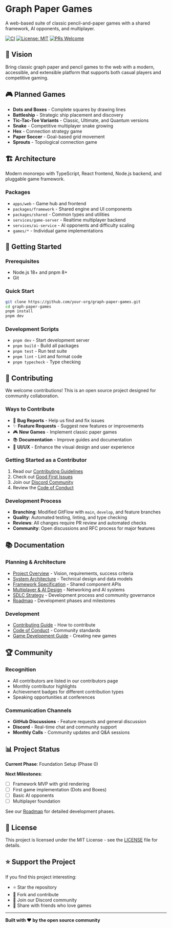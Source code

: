 # Graph Paper Games

A web-based suite of classic pencil-and-paper games with a shared framework, AI
opponents, and multiplayer.

[![CI](https://github.com/your-org/graph-paper-games/workflows/CI/badge.svg)](https://github.com/your-org/graph-paper-games/actions)
[![License: MIT](https://img.shields.io/badge/License-MIT-yellow.svg)](https://opensource.org/licenses/MIT)
[![PRs Welcome](https://img.shields.io/badge/PRs-welcome-brightgreen.svg)](CONTRIBUTING.md)

## 🎯 Vision

Bring classic graph paper and pencil games to the web with a modern, accessible,
and extensible platform that supports both casual players and competitive
gaming.

## 🎮 Planned Games

- **Dots and Boxes** - Complete squares by drawing lines
- **Battleship** - Strategic ship placement and discovery
- **Tic-Tac-Toe Variants** - Classic, Ultimate, and Quantum versions
- **Snake** - Competitive multiplayer snake growing
- **Hex** - Connection strategy game
- **Paper Soccer** - Goal-based grid movement
- **Sprouts** - Topological connection game

## 🏗️ Architecture

Modern monorepo with TypeScript, React frontend, Node.js backend, and pluggable
game framework.

### Packages

- `apps/web` - Game hub and frontend
- `packages/framework` - Shared engine and UI components
- `packages/shared` - Common types and utilities
- `services/game-server` - Realtime multiplayer backend
- `services/ai-service` - AI opponents and difficulty scaling
- `games/*` - Individual game implementations

## 🚀 Getting Started

### Prerequisites

- Node.js 18+ and pnpm 8+
- Git

### Quick Start

```bash
git clone https://github.com/your-org/graph-paper-games.git
cd graph-paper-games
pnpm install
pnpm dev
```

### Development Scripts

- `pnpm dev` - Start development server
- `pnpm build` - Build all packages
- `pnpm test` - Run test suite
- `pnpm lint` - Lint and format code
- `pnpm typecheck` - Type checking

## 🤝 Contributing

We welcome contributions! This is an open source project designed for community
collaboration.

### Ways to Contribute

- 🐛 **Bug Reports** - Help us find and fix issues
- ✨ **Feature Requests** - Suggest new features or improvements
- 🎮 **New Games** - Implement classic paper games
- 📚 **Documentation** - Improve guides and documentation
- 🎨 **UI/UX** - Enhance the visual design and user experience

### Getting Started as a Contributor

1. Read our [Contributing Guidelines](CONTRIBUTING.md)
2. Check out
   [Good First Issues](https://github.com/your-org/graph-paper-games/labels/good%20first%20issue)
3. Join our [Discord Community](https://discord.gg/graph-paper-games)
4. Review the [Code of Conduct](CODE_OF_CONDUCT.md)

### Development Process

- **Branching**: Modified GitFlow with `main`, `develop`, and feature branches
- **Quality**: Automated testing, linting, and type checking
- **Reviews**: All changes require PR review and automated checks
- **Community**: Open discussions and RFC process for major features

## 📚 Documentation

### Planning & Architecture

- [Project Overview](docs/project-overview.md) - Vision, requirements, success
  criteria
- [System Architecture](docs/system-architecture.md) - Technical design and data
  models
- [Framework Specification](docs/framework-spec.md) - Shared component APIs
- [Multiplayer & AI Design](docs/multiplayer-ai-design.md) - Networking and AI
  systems
- [SDLC Strategy](docs/sdlc-strategy.md) - Development process and community
  governance
- [Roadmap](docs/roadmap.md) - Development phases and milestones

### Development

- [Contributing Guide](CONTRIBUTING.md) - How to contribute
- [Code of Conduct](CODE_OF_CONDUCT.md) - Community standards
- [Game Development Guide](CONTRIBUTING.md#game-development-guide) - Creating
  new games

## 🏆 Community

### Recognition

- All contributors are listed in our contributors page
- Monthly contributor highlights
- Achievement badges for different contribution types
- Speaking opportunities at conferences

### Communication Channels

- **GitHub Discussions** - Feature requests and general discussion
- **Discord** - Real-time chat and community support
- **Monthly Calls** - Community updates and Q&A sessions

## 📊 Project Status

**Current Phase**: Foundation Setup (Phase 0)

**Next Milestones**:

- [ ] Framework MVP with grid rendering
- [ ] First game implementation (Dots and Boxes)
- [ ] Basic AI opponents
- [ ] Multiplayer foundation

See our [Roadmap](docs/roadmap.md) for detailed development phases.

## 📄 License

This project is licensed under the MIT License - see the [LICENSE](LICENSE) file
for details.

## ⭐ Support the Project

If you find this project interesting:

- ⭐ Star the repository
- 🍴 Fork and contribute
- 💬 Join our Discord community
- 📢 Share with friends who love games

---

**Built with ❤️ by the open source community**
